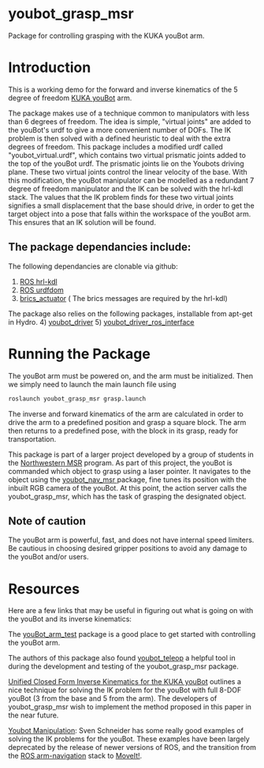 youbot_grasp_msr
================

Package for controlling grasping with the KUKA youBot arm.



Introduction
============

This is a working demo for the forward and inverse kinematics of the 5 degree of freedom [KUKA youBot](http://www.kuka-labs.com/en/service_robotics/research_education/youbot/) arm. 

The package makes use of a technique common to manipulators with less than 6 degrees of freedom. The idea is simple, "virtual joints" are added to the youBot's urdf to give a more convenient number of DOFs. The IK problem is then solved with a defined heuristic to deal with the extra degrees of freedom. This package includes a modified urdf called "youbot_virtual.urdf", which contains two virtual prismatic joints added to the top of the youBot urdf. The prismatic joints lie on the Youbots driving plane. These two virtual joints control the linear velocity of the base. With this modification, the youBot manipulator can be modelled as a redundant 7 degree of freedom manipulator and the IK can be solved with the hrl-kdl stack. The values that the IK problem finds for these two virtual joints signifies a small displacement that the base should drive, in order to get the target object into a pose that falls within the workspace of the youBot arm. This ensures that an IK solution will be found.

The package dependancies include: 
---------------------------------

The following dependancies are clonable via github:

1) [ROS hrl-kdl](https://github.com/gt-ros-pkg/hrl-kdl)
2) [ROS urdfdom](https://github.com/ros/urdfdom)
3) [brics_actuator](http://wiki.ros.org/brics_actuator) ( The brics messages are required by the hrl-kdl) 

The package also relies on the following packages, installable from apt-get in Hydro. 
4) [youbot_driver](https://github.com/youbot/youbot_driver) 
5) [youbot_driver_ros_interface](https://github.com/youbot/youbot_driver_ros_interface)


Running the Package
================

The youBot arm must be powered on, and the arm must be initialized. Then we simply
need to launch the main launch file using

```bash
roslaunch youbot_grasp_msr grasp.launch
```
The inverse and forward kinematics of the arm are calculated in order to drive the arm to a predefined position and grasp a square block. The arm then returns to a predefined pose, with the block in its grasp, ready for transportation.

This package is part of a larger project developed by a group of students in the [Northwestern MSR](http://robotics.northwestern.edu/) program. As part of this project, the youBot is commanded which object to grasp using a laser pointer. It navigates to the object using the [youbot_nav_msr
](https://github.com/jihoonkimMSR/youbot_nav_msr) package, fine tunes its position with the inbuilt RGB camera of the youBot. At this point, the action server calls the youbot_grasp_msr, which has the task of grasping the designated object. 

Note of caution
---------------
The youBot arm is powerful, fast, and does not have internal speed limiters. Be cautious in choosing desired gripper positions to avoid any damage to the youBot and/or users. 

Resources
=========

Here are a few links that may be useful in figuring out what is going on with the youBot and its inverse kinematics: 

The [youBot_arm_test](https://github.com/youbot/youbot_driver_ros_interface/blob/hydro-devel/src/examples/youbot_arm_test.cpp) package is a good place to get started with controlling the youBot arm. 

The authors of this package also found [youbot_teleop](https://github.com/adamjardim/youbot_teleop) a helpful tool in during the development and testing of the youbot_grasp_msr package. 

[Unified Closed Form Inverse Kinematics for the KUKA youBot](http://ieeexplore.ieee.org/xpl/articleDetails.jsp?reload=true&arnumber=6309496) outlines a nice technique for solving the IK problem for the youBot with full 8-DOF youBot (3 from the base and 5 from the arm). The developers of youbot_grasp_msr wish to implement the method proposed in this paper in the near future. 

[Youbot Manipulation](https://github.com/svenschneider/youbot-manipulation): Sven Schneider has some really good examples of solving the IK problems for the youBot. These examples have been largely deprecated by the release of newer versions of ROS, and the transition from the [ROS arm-navigation](http://wiki.ros.org/arm_navigation) stack to [MoveIt!](http://moveit.ros.org/). 


